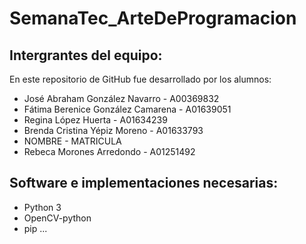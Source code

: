 # SemanaTec_ArteDeProgramacion

## Intergrantes del equipo:

En este repositorio de GitHub fue desarrollado por los alumnos:

- José Abraham González Navarro - A00369832
- Fátima Berenice González Camarena - A01639051
- Regina López Huerta - A01634239
- Brenda Cristina Yépiz Moreno - A01633793
- NOMBRE - MATRICULA
- Rebeca Morones Arredondo - A01251492

## Software e implementaciones necesarias:

- Python 3
- OpenCV-python
- pip
...
